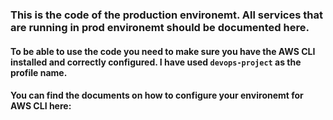 ### This is the code of the production environemt. All services that are running in prod environemt should be documented here.
#### To be able to use the code you need to make sure you have the AWS CLI installed and correctly configured. I have used `devops-project` as the profile name.
#### You can find the documents on how to configure your environemt for AWS CLI here: 
#### 
